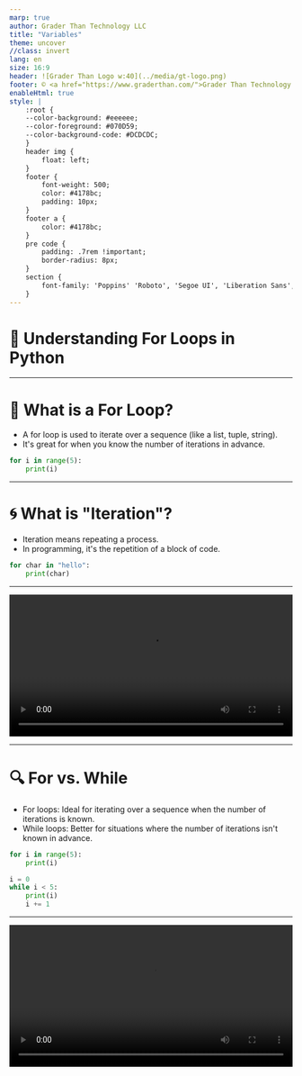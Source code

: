 ```yaml
---
marp: true
author: Grader Than Technology LLC
title: "Variables"
theme: uncover
//class: invert
lang: en
size: 16:9
header: ![Grader Than Logo w:40](../media/gt-logo.png)
footer: © <a href="https://www.graderthan.com/">Grader Than Technology LLC</a>
enableHtml: true
style: |
    :root {
    --color-background: #eeeeee;
    --color-foreground: #070D59;
    --color-background-code: #DCDCDC;
    }
    header img {
        float: left;
    }
    footer {
        font-weight: 500;
        color: #4178bc;
        padding: 10px;
    }
    footer a {
        color: #4178bc;
    }
    pre code {
        padding: .7rem !important;
        border-radius: 8px;
    }
    section {
        font-family: 'Poppins' 'Roboto', 'Segoe UI', 'Liberation Sans', 'Helvetica', 'Arial', sans-serif;
    }
---
```

# 🔁 Understanding For Loops in Python

<!--
- Introduction to for loops in Python.
-->

---

# 🔄 What is a For Loop?

- A for loop is used to iterate over a sequence (like a list, tuple, string).
- It's great for when you know the number of iterations in advance.

```python
for i in range(5):
    print(i)
```

<!--
- Mention that the for loop iterates over a sequence.
- Explain that `range(5)` generates numbers from 0 to 4.
- The loop prints each number.
-->

---

# 🌀 What is "Iteration"?

- Iteration means repeating a process.
- In programming, it's the repetition of a block of code.

```python
for char in "hello":
    print(char)
```

<!--
- Define iteration simply.
- Show how each character in the string "hello" is printed one by one.
-->

---
<!-- _footer: ""  -->
<!-- _header: "" -->

<video src="../media/for_loops.mp4" controls width="100%"></video>

---
<!-- _footer: ""  -->
# 🔍 For vs. While 

- For loops: Ideal for iterating over a sequence when the number of iterations is known.
- While loops: Better for situations where the number of iterations isn't known in advance.

```python
for i in range(5):
    print(i)

i = 0
while i < 5:
    print(i)
    i += 1
```

<!--
- Contrast the use cases for for loops and while loops.
- Both examples do the same thing, but one uses a for loop and the other uses a while loop.
-->

---
<!-- _footer: ""  -->
<!-- _header: "" -->

<video src="../media/for_vs_while.mp4" controls width="100%"></video>
